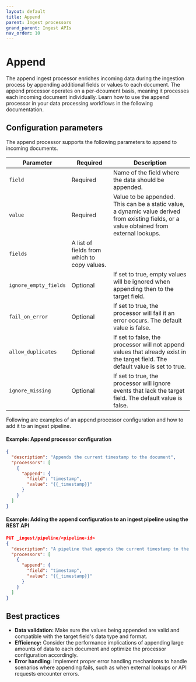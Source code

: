 ```yaml
---
layout: default
title: Append
parent: Ingest processors 
grand_parent: Ingest APIs
nav_order: 10
---
```


# Append

The append ingest processor enriches incoming data during the ingestion process by appending additional fields or values to each document. The append processor operates on a per-dcoument basis, meaning it processes each incoming document individually. Learn how to use the append processor in your data processing workflows in the following documentation. 

## Configuration parameters

The append processor supports the following parameters to append to incoming documents.

**Parameter** | **Required** | **Description** |
|-----------|-----------|-----------|
`field` | Required | Name of the field where the data should be appended. |
`value` | Required| Value to be appended. This can be a static value, a dynamic value derived from existing fields, or a value obtained from external lookups. |
`fields` | A list of fields from which to copy values. |
`ignore_empty_fields` | Optional | If set to true, empty values will be ignored when appending then to the target field. | 
`fail_on_error` | Optional | If set to true, the processor will fail it an error occurs. The default value is false.
`allow_duplicates` | Optional | If set to false, the processor will not append values that already exist in the target field. The default value is set to true.
`ignore_missing` | Optional | If set to true, the processor will ignore events that lack the target field. The default value is false. 

Following are examples of an append processor configuration and how to add it to an ingest pipeline.

#### Example: Append processor configuration 

```json
{
  "description": "Appends the current timestamp to the document",
  "processors": [
    {
      "append": {
        "field": "timestamp",
        "value": "{{_timestamp}}"
      }
    }
  ]
}
```

#### Example: Adding the append configuration to an ingest pipeline using the REST API

```json
PUT _ingest/pipeline/<pipeline-id>
{
  "description": "A pipeline that appends the current timestamp to the document",
  "processors": [
    {
      "append": {
        "field": "timestamp",
        "value": "{{_timestamp}}"
      }
    }
  ]
}
```

## Best practices

- **Data validation:** Make sure the values being appended are valid and compatible with the target field's data type and format.
- **Efficiency:** Consider the performance implications of appending large amounts of data to each document and optimize the processor configuration accordingly.
- **Error handling:** Implement proper error handling mechanisms to handle scenarios where appending fails, such as when external lookups or API requests encounter errors.

